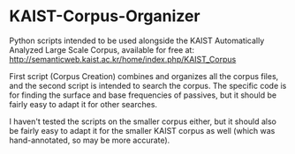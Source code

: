 # KAIST-Corpus-Organizer

Python scripts intended to be used alongside the KAIST Automatically Analyzed Large Scale Corpus, available for free at: http://semanticweb.kaist.ac.kr/home/index.php/KAIST_Corpus

First script (Corpus Creation) combines and organizes all the corpus files, and the second script is intended to search the corpus. The specific code is for finding the surface and base frequencies of passives, but it should be fairly easy to adapt it for other searches.

I haven't tested the scripts on the smaller corpus either, but it should also be fairly easy to adapt it for the smaller KAIST corpus as well (which was hand-annotated, so may be more accurate).
